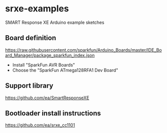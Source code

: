 # srxe-examples
SMART Response XE Arduino example sketches


## Board definition
https://raw.githubusercontent.com/sparkfun/Arduino_Boards/master/IDE_Board_Manager/package_sparkfun_index.json

* Install "SparkFun AVR Boards"
* Choose the "SparkFun ATmega128RFA1 Dev Board"

## Support library
https://github.com/ea/SmartResponseXE

## Bootloader install instructions
https://github.com/ea/srxe_cc1101
